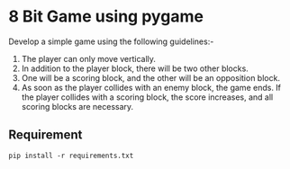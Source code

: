 # 8 Bit Game using pygame
Develop a simple game using the following guidelines:-
1. The player can only move vertically.
2. In addition to the player block, there will be two other blocks.
3. One will be a scoring block, and the other will be an opposition block.
4. As soon as the player collides with an enemy block, the game ends. If the player collides with a scoring block, the score increases, and all scoring blocks are necessary.

## Requirement
```
pip install -r requirements.txt
```
